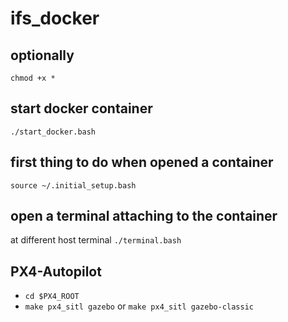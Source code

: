 # ifs_docker

## optionally
`chmod +x *`

## start docker container
`./start_docker.bash`

## first thing to do when opened a container
`source ~/.initial_setup.bash`

## open a terminal attaching to the container
at different host terminal `./terminal.bash`

## PX4-Autopilot
- `cd $PX4_ROOT`
- `make px4_sitl gazebo` or `make px4_sitl gazebo-classic`